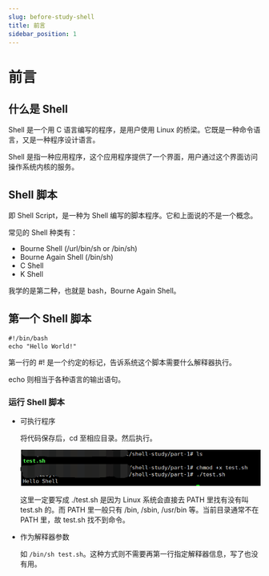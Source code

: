 ```yaml
---
slug: before-study-shell
title: 前言
sidebar_position: 1
---
```




# 前言

## 什么是 Shell

Shell 是一个用 C 语言编写的程序，是用户使用 Linux 的桥梁。它既是一种命令语言，又是一种程序设计语言。

Shell 是指一种应用程序，这个应用程序提供了一个界面，用户通过这个界面访问操作系统内核的服务。



## Shell 脚本

即 Shell Script，是一种为 Shell 编写的脚本程序。它和上面说的不是一个概念。

常见的 Shell 种类有：

- Bourne Shell (/url/bin/sh or /bin/sh)
- Bourne Again Shell (/bin/sh)
- C Shell
- K Shell



我学的是第二种，也就是 bash，Bourne Again Shell。



## 第一个 Shell 脚本

```shell
#!/bin/bash
echo "Hello World!"
```

第一行的 #! 是一个约定的标记，告诉系统这个脚本需要什么解释器执行。

echo 则相当于各种语言的输出语句。

### 运行 Shell 脚本

- 可执行程序

  将代码保存后，cd 至相应目录。然后执行。

  ![image-20231026234305402](./img/shell-part1-1.png)

  这里一定要写成 ./test.sh 是因为 Linux 系统会直接去 PATH 里找有没有叫 test.sh 的。而 PATH 里一般只有 /bin, /sbin, /usr/bin 等。当前目录通常不在 PATH 里，故 test.sh 找不到命令。

- 作为解释器参数

  如 `/bin/sh test.sh`。这种方式则不需要再第一行指定解释器信息，写了也没有用。

